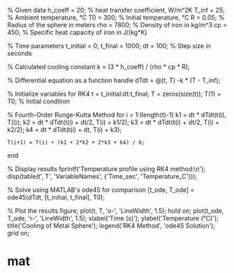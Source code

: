 % Given data
h_coeff = 20; % heat transfer coefficient, W/m^2K
T_inf = 25; % Ambient temperature, °C
T0 = 300; % Initial temperature, °C
R = 0.05; % Radius of the sphere in meters
rho = 7800; % Density of iron in kg/m^3
cp = 450; % Specific heat capacity of iron in J/(kg*K)

% Time parameters
t_initial = 0;
t_final = 1000;
dt = 100; % Step size in seconds

% Calculated cooling constant
k = (3 * h_coeff) / (rho * cp * R);

% Differential equation as a function handle
dTdt = @(t, T) -k * (T - T_inf);

% Initialize variables for RK4
t = t_initial:dt:t_final;
T = zeros(size(t));
T(1) = T0; % Initial condition

% Fourth-Order Runge-Kutta Method
for i = 1:(length(t)-1)
    k1 = dt * dTdt(t(i), T(i));
    k2 = dt * dTdt(t(i) + dt/2, T(i) + k1/2);
    k3 = dt * dTdt(t(i) + dt/2, T(i) + k2/2);
    k4 = dt * dTdt(t(i) + dt, T(i) + k3);
    
    T(i+1) = T(i) + (k1 + 2*k2 + 2*k3 + k4) / 6;
end

% Display results
fprintf('Temperature profile using RK4 method:\n');
disp(table(t', T', 'VariableNames', {'Time_sec', 'Temperature_C'}));

% Solve using MATLAB's ode45 for comparison
[t_ode, T_ode] = ode45(dTdt, [t_initial, t_final], T0);

% Plot the results
figure;
plot(t, T, 'o-', 'LineWidth', 1.5);
hold on;
plot(t_ode, T_ode, 'r-', 'LineWidth', 1.5);
xlabel('Time (s)');
ylabel('Temperature (°C)');
title('Cooling of Metal Sphere');
legend('RK4 Method', 'ode45 Solution');
grid on;
# mat
